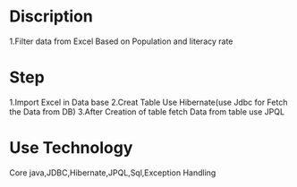 # Discription
   1.Filter data from Excel Based on Population and literacy rate
# Step 
   1.Import Excel in Data base
   2.Creat Table Use Hibernate(use Jdbc for Fetch the Data from DB)
   3.After Creation of table fetch Data from table use JPQL
# Use Technology
  Core java,JDBC,Hibernate,JPQL,Sql,Exception Handling

  
